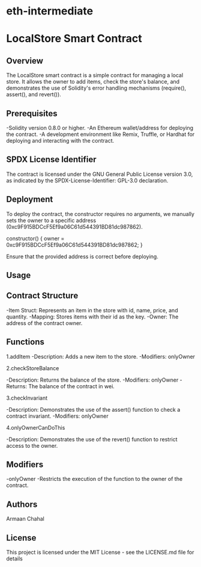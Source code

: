 # eth-intermediate

# LocalStore Smart Contract

## Overview

The LocalStore smart contract is a simple contract for managing a local store. 
It allows the owner to add items, check the store's balance, 
and demonstrates the use of Solidity's error handling mechanisms (require(), assert(), and revert()).

## Prerequisites

-Solidity version 0.8.0 or higher.
-An Ethereum wallet/address for deploying the contract.
-A development environment like Remix, Truffle, or Hardhat for deploying and interacting with the contract.

## SPDX License Identifier

The contract is licensed under the GNU General Public License version 3.0, as indicated by the SPDX-License-Identifier: GPL-3.0 declaration.

## Deployment

To deploy the contract, the constructor requires no arguments, we manually sets the owner to a specific address (0xc9F915BDCcF5Ef9a06C61d544391BD81dc987862).

constructor() {
    owner = 0xc9F915BDCcF5Ef9a06C61d544391BD81dc987862;
}

Ensure that the provided address is correct before deploying.

## Usage

## Contract Structure

-Item Struct: Represents an item in the store with id, name, price, and quantity.
-Mapping: Stores items with their id as the key.
-Owner: The address of the contract owner.

## Functions

1.addItem
  -Description: Adds a new item to the store.
  -Modifiers: onlyOwner

2.checkStoreBalance

 -Description: Returns the balance of the store.
 -Modifiers: onlyOwner
 -Returns: The balance of the contract in wei.

3.checkInvariant

 -Description: Demonstrates the use of the assert() function to check a contract invariant.
 -Modifiers: onlyOwner

4.onlyOwnerCanDoThis

 -Description: Demonstrates the use of the revert() function to restrict access to the owner.

## Modifiers
-onlyOwner
  -Restricts the execution of the function to the owner of the contract.

## Authors

Armaan Chahal

## License

This project is licensed under the MIT License - see the LICENSE.md file for details

